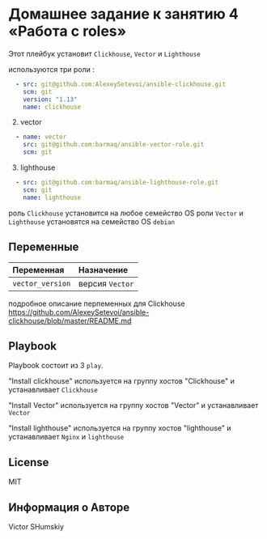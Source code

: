 Домашнее задание к занятию 4 «Работа с roles»
=========

Этот плейбук установит `Clickhouse`, `Vector` и `Lighthouse`

используются три роли :

```yaml
  - src: git@github.com:AlexeySetevoi/ansible-clickhouse.git
    scm: git
    version: "1.13"
    name: clickhouse 
```

2. vector

```yaml
  - name: vector
    src: git@github.com:barmaq/ansible-vector-role.git
    scm: git
```

3. lighthouse
   
```yaml
  - src: git@github.com:barmaq/ansible-lighthouse-role.git
    scm: git
    name: lighthouse
```


роль `Clickhouse` установится на любое семейство OS
роли `Vector` и `Lighthouse` установятся на семейство OS `debian`  


Переменные
--------------

| Переменная  | Назначение  |
|:---|:---|
| `vector_version` | версия `Vector` |

подробное описание перпеменных для Clickhouse  
https://github.com/AlexeySetevoi/ansible-clickhouse/blob/master/README.md


Playbook
-------
Playbook состоит из 3 `play`.

"Install clickhouse" используется на группу хостов "Clickhouse" и устанавливает `Clickhouse`

"Install Vector" используется на группу хостов "Vector" и устанавливает `Vector`

"Install lighthouse" используется на группу хостов "lighthouse" и устанавливает `Nginx` и `lighthouse`



License
-------

MIT

Информация о Авторе
------------------

Victor SHumskiy
